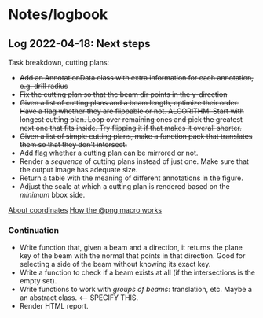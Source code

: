 # Notes/logbook

## Log 2022-04-18: Next steps

Task breakdown, cutting plans:

* ~~Add an AnnotationData class with extra information for each annotation, e.g. drill radius~~
* ~~Fix the cutting plan so that the beam dir points in the y-direction~~
* ~~Given a list of cutting plans and a beam length, optimize their order. Have a flag whether they are flippable or not.
  ALGORITHM: Start with longest cutting plan. Loop over remaining ones and pick the greatest next one that fits inside.
  Try flipping it if that makes it overall shorter.~~
* ~~Given a list of simple cutting plans, make a function pack that translates them so that they don't intersect.~~
* Add flag whether a cutting plan can be mirrored or not.
* Render a *sequence* of cutting plans instead of just one. Make sure that the output image has adequate size.
* Return a table with the meaning of different annotations in the figure.
* Adjust the scale at which a cutting plan is rendered based on the *minimum* bbox side.

[About coordinates](https://juliagraphics.github.io/Luxor.jl/stable/explanation/basics/)
[How the @png macro works](https://juliagraphics.github.io/Luxor.jl/stable/tutorial/basictutorial/#What-you-need)

### Continuation

* Write function that, given a beam and a direction, it returns the plane key of the beam with the normal that points in that direction. Good for selecting a side of the beam without knowing its exact key.
* Write a function to check if a beam exists at all (if the intersections is the empty set).
* Write functions to work with *groups of beams*: translation, etc. Maybe a an abstract class. <-- SPECIFY THIS.
* Render HTML report.
